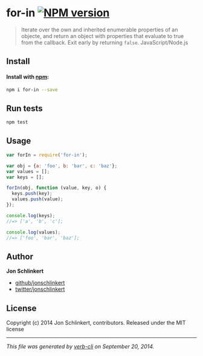 # for-in [![NPM version](https://badge.fury.io/js/for-in.svg)](http://badge.fury.io/js/for-in)

> Iterate over the own and inherited enumerable properties of an objecte, and return an object with properties that evaluate to true from the callback. Exit early by returning `false`. JavaScript/Node.js

## Install
#### Install with [npm](npmjs.org):

```bash
npm i for-in --save
```

## Run tests

```bash
npm test
```

## Usage

```js
var forIn = require('for-in');

var obj = {a: 'foo', b: 'bar', c: 'baz'};
var values = [];
var keys = [];

forIn(obj, function (value, key, o) {
  keys.push(key);
  values.push(value);
});

console.log(keys);
//=> ['a', 'b', 'c'];

console.log(values);
//=> ['foo', 'bar', 'baz'];
```

## Author

**Jon Schlinkert**

+ [github/jonschlinkert](https://github.com/jonschlinkert)
+ [twitter/jonschlinkert](http://twitter.com/jonschlinkert)

## License
Copyright (c) 2014 Jon Schlinkert, contributors.
Released under the MIT license

***

_This file was generated by [verb-cli](https://github.com/assemble/verb-cli) on September 20, 2014._